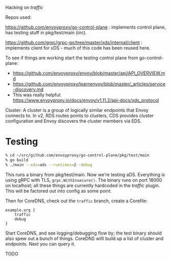 Hacking on *traffic*

Repos used:

<https://github.com/envoyproxy/go-control-plane>
:   implements control plane, has testing stuff in pkg/test/main (iirc).

<https://github.com/grpc/grpc-go/tree/master/xds/internal/client>
:   implements client for xDS - much of this code has been reused here.

To see if things are working start the testing control plane from go-control-plane:

* https://github.com/envoyproxy/envoy/blob/master/api/API_OVERVIEW.md
* https://github.com/envoyproxy/learnenvoy/blob/master/_articles/service-discovery.md
* This was really helpful: https://www.envoyproxy.io/docs/envoy/v1.11.2/api-docs/xds_protocol

Cluster: A cluster is a group of logically similar endpoints that Envoy connects to. In v2, RDS
routes points to clusters, CDS provides cluster configuration and Envoy discovers the cluster
members via EDS.

# Testing

~~~ sh
% cd ~/src/github.com/envoyproxy/go-control-plane/pkg/test/main
% go build
% ./main --xds=ads --runtimes=2 -debug
~~~

This runs a binary from pkg/test/main. Now we're testing aDS. Everything is using gRPC with TLS,
`grpc.WithInsecure()`. The binary runs on port 18000 on localhost; all these things are currently
hardcoded in the *traffic* plugin. This will be factored out into config as some point.

Then for CoreDNS, check out the `traffic` branch, create a Corefile:

~~~ Corefile
example.org {
    traffic
    debug
}
~~~

Start CoreDNS, and see logging/debugging flow by; the test binary should also spew out a bunch of
things. CoreDNS willl build up a list of cluster and endpoints. Next you can query it.

TODO
